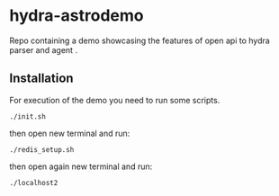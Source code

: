 # hydra-astrodemo
Repo containing a demo showcasing the features of open api to hydra parser and agent .

## Installation

For execution of the demo you need to run some scripts.
  
    ./init.sh

then open new terminal and run:
  
    ./redis_setup.sh

then open again new terminal and run:
  
    ./localhost2
